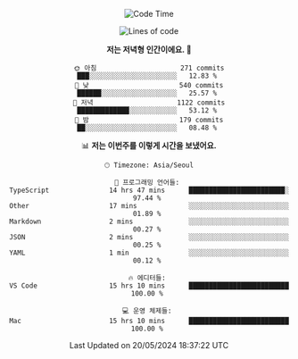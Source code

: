 <div align='center'>
 
<!--START_SECTION:waka-->
![Code Time](http://img.shields.io/badge/Code%20Time-3%2C534%20hrs%2044%20mins-blue)

![Lines of code](https://img.shields.io/badge/%EC%A0%80%EB%8A%94%20%EC%97%AC%ED%83%9C%EA%B9%8C%EC%A7%80%20-1.5%20million%20%EC%A4%84%EC%9D%98%20%EC%BD%94%EB%93%9C%EB%A5%BC%20%EC%9E%91%EC%84%B1%ED%96%88%EC%96%B4%EC%9A%94.-blue)

**저는 저녁형 인간이에요. 🦉** 

```text
🌞 아침                     271 commits         ███░░░░░░░░░░░░░░░░░░░░░░   12.83 % 
🌆 낮　                     540 commits         ██████░░░░░░░░░░░░░░░░░░░   25.57 % 
🌃 저녁                     1122 commits        █████████████░░░░░░░░░░░░   53.12 % 
🌙 밤　                     179 commits         ██░░░░░░░░░░░░░░░░░░░░░░░   08.48 % 
```


📊 **저는 이번주를 이렇게 시간을 보냈어요.** 

```text
🕑︎ Timezone: Asia/Seoul

💬 프로그래밍 언어들: 
TypeScript               14 hrs 47 mins      ████████████████████████░   97.44 % 
Other                    17 mins             ░░░░░░░░░░░░░░░░░░░░░░░░░   01.89 % 
Markdown                 2 mins              ░░░░░░░░░░░░░░░░░░░░░░░░░   00.27 % 
JSON                     2 mins              ░░░░░░░░░░░░░░░░░░░░░░░░░   00.25 % 
YAML                     1 min               ░░░░░░░░░░░░░░░░░░░░░░░░░   00.12 % 

🔥 에디터들: 
VS Code                  15 hrs 10 mins      █████████████████████████   100.00 % 

💻 운영 체제들: 
Mac                      15 hrs 10 mins      █████████████████████████   100.00 % 
```


 Last Updated on 20/05/2024 18:37:22 UTC
<!--END_SECTION:waka-->
 </div>
<!---
Emewjin/Emewjin is a ✨ special ✨ repository because its `README.md` (this file) appears on your GitHub profile.
You can click the Preview link to take a look at your changes.
--->
